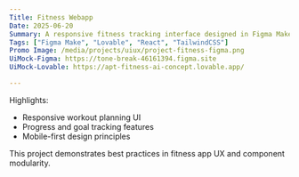 ```yaml
---
Title: Fitness Webapp
Date: 2025-06-20
Summary: A responsive fitness tracking interface designed in Figma Maker. Includes components for workout planning, progress tracking, and personalized training programs, with a focus on clean UI and mobile optimization.
Tags: ["Figma Make", "Lovable", "React", "TailwindCSS"]
Promo Image: /media/projects/uiux/project-fitness-figma.png
UiMock-Figma: https://tone-break-46161394.figma.site
UiMock-Lovable: https://apt-fitness-ai-concept.lovable.app/

---
```


Highlights:

- Responsive workout planning UI
- Progress and goal tracking features
- Mobile-first design principles

This project demonstrates best practices in fitness app UX and component modularity.
